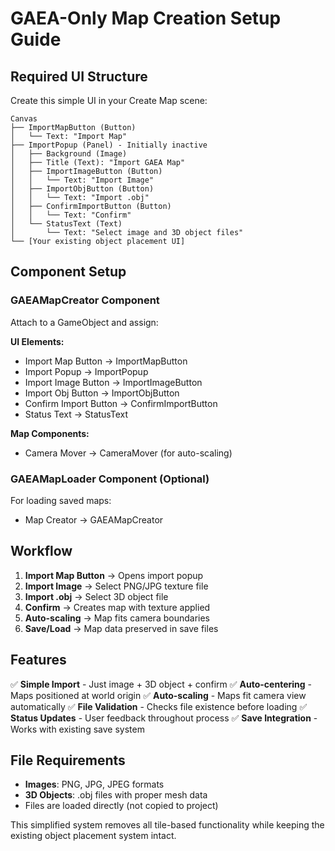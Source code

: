 # GAEA-Only Map Creation Setup Guide

## Required UI Structure

Create this simple UI in your Create Map scene:

```
Canvas
├── ImportMapButton (Button)
│   └── Text: "Import Map"
├── ImportPopup (Panel) - Initially inactive
│   ├── Background (Image)
│   ├── Title (Text): "Import GAEA Map"
│   ├── ImportImageButton (Button)
│   │   └── Text: "Import Image"
│   ├── ImportObjButton (Button)
│   │   └── Text: "Import .obj"
│   ├── ConfirmImportButton (Button)
│   │   └── Text: "Confirm"
│   └── StatusText (Text)
│       └── Text: "Select image and 3D object files"
└── [Your existing object placement UI]
```

## Component Setup

### GAEAMapCreator Component
Attach to a GameObject and assign:

**UI Elements:**
- Import Map Button → ImportMapButton
- Import Popup → ImportPopup
- Import Image Button → ImportImageButton
- Import Obj Button → ImportObjButton
- Confirm Import Button → ConfirmImportButton
- Status Text → StatusText

**Map Components:**
- Camera Mover → CameraMover (for auto-scaling)

### GAEAMapLoader Component (Optional)
For loading saved maps:
- Map Creator → GAEAMapCreator

## Workflow

1. **Import Map Button** → Opens import popup
2. **Import Image** → Select PNG/JPG texture file
3. **Import .obj** → Select 3D object file
4. **Confirm** → Creates map with texture applied
5. **Auto-scaling** → Map fits camera boundaries
6. **Save/Load** → Map data preserved in save files

## Features

✅ **Simple Import** - Just image + 3D object + confirm
✅ **Auto-centering** - Maps positioned at world origin
✅ **Auto-scaling** - Maps fit camera view automatically
✅ **File Validation** - Checks file existence before loading
✅ **Status Updates** - User feedback throughout process
✅ **Save Integration** - Works with existing save system

## File Requirements

- **Images**: PNG, JPG, JPEG formats
- **3D Objects**: .obj files with proper mesh data
- Files are loaded directly (not copied to project)

This simplified system removes all tile-based functionality while keeping the existing object placement system intact.
